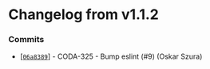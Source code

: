 # Changelog from v1.1.2
### Commits
* [[`06a8389`](http://github.com/coda-it/eslint-config-codait/commit/06a838908f476be2305ad50684fad6fcfad2fdb2)] - CODA-325 - Bump eslint (#9) (Oskar Szura)